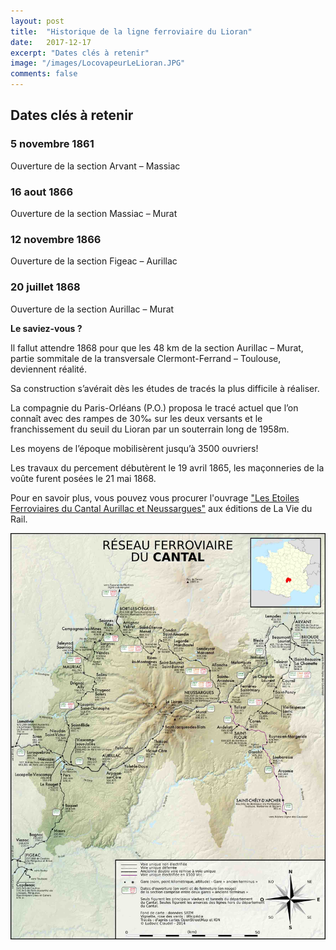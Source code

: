 ```yaml
---
layout: post
title:  "Historique de la ligne ferroviaire du Lioran"
date:   2017-12-17
excerpt: "Dates clés à retenir"
image: "/images/LocovapeurLeLioran.JPG"
comments: false
---
```


## Dates clés à retenir

### 5 novembre 1861

Ouverture de la section Arvant – Massiac

### 16 aout 1866

Ouverture de la section Massiac – Murat

### 12 novembre 1866

Ouverture de la section Figeac – Aurillac

### 20 juillet 1868

Ouverture de la section Aurillac – Murat

**Le saviez-vous ?**

Il fallut attendre 1868 pour que les 48 km de la section Aurillac – Murat, partie sommitale de la transversale Clermont-Ferrand – Toulouse, deviennent réalité.

Sa construction s’avérait dès les études de tracés la plus difficile à réaliser.

La compagnie du Paris-Orléans (P.O.) proposa le tracé actuel que l’on connaît avec des rampes de 30‰ sur les deux versants et le franchissement du seuil du Lioran par un souterrain long de 1958m.

Les moyens de l’époque mobilisèrent jusqu’à 3500 ouvriers!

Les travaux du percement débutèrent le 19 avril 1865, les maçonneries de la voûte furent posées le 21 mai 1868.

Pour en savoir plus, vous pouvez vous procurer l'ouvrage ["Les Etoiles Ferroviaires du Cantal Aurillac et Neussargues"](http://www.boutiquedelaviedurail.com/les-etoiles-ferroviares-du-cantal,fr,4,110303.cfm) aux éditions de La Vie du Rail.

![Réseau ferré du Cantal](/images/cartecantal.jpg)
